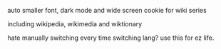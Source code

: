 auto smaller font, dark mode and wide screen cookie for wiki series

including wikipedia, wikimedia and wiktionary

hate manually switching every time switching lang? use this for ez life.